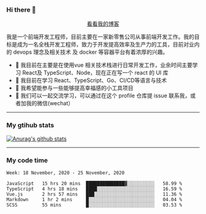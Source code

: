 ### Hi there 👋

<p align="center">
  <a href="https://real-jacket.github.io/">看看我的博客</a>
</p>

我是一个前端开发工程师，目前主要在一家新零售公司从事前端开发工作。我的目标是成为一名全栈开发工程师，致力于开发提高效率及生产力的工具，目前对业内的 devops 理念及相关技术 及 docker 等容器平台有着浓厚的兴趣。

- 🔭 我目前在主要是在使用vue 相关技术栈进行日常开发工作，业余时间主要学习 React及 TypeScript、Node，现在正在写一个 react 的 UI 库 
- 🌱 我目前在学习 React、TypeScript、Go、CI/CD等语言与技术
- 👯 我希望能参与一些能够提高幸福感的小工具项目
- 💬 我们可以一起交流学习，可以通过在这个 profile 仓库提 issue 联系我，或者加我的微信(wechat）

***

### My gtihub stats

[![Anurag's github stats](https://github-readme-stats.vercel.app/api?username=real-jacket)](https://github.com/anuraghazra/github-readme-stats)

***

### My code time

<!--START_SECTION:waka-->
```text
Week: 18 November, 2020 - 25 November, 2020

JavaScript   15 hrs 20 mins  ██████████████▓░░░░░░░░░░   58.99 % 
TypeScript   4 hrs 18 mins   ████░░░░░░░░░░░░░░░░░░░░░   16.59 % 
Vue.js       2 hrs 57 mins   ███░░░░░░░░░░░░░░░░░░░░░░   11.36 % 
Markdown     1 hr 2 mins     █░░░░░░░░░░░░░░░░░░░░░░░░   04.04 % 
SCSS         55 mins         █░░░░░░░░░░░░░░░░░░░░░░░░   03.53 % 
```
<!--END_SECTION:waka-->
